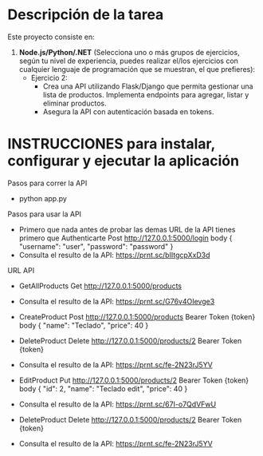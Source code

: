 # Descripción de la tarea
Este proyecto consiste en:
1. **Node.js/Python/.NET** (Selecciona uno o más grupos de ejercicios, según tu nivel de experiencia, puedes realizar el/los ejercicios con cualquier lenguaje de programación que se muestran, el que prefieres):
   - Ejercicio 2:
     - Crea una API utilizando Flask/Django que permita gestionar una lista de productos. Implementa endpoints para agregar, listar y eliminar productos.
     - Asegura la API con autenticación basada en tokens.

# INSTRUCCIONES para instalar, configurar y ejecutar la aplicación

Pasos para correr la API
 - python app.py

Pasos para usar la API
 - Primero que nada antes de probar las demas URL de la API tienes primero que Authenticarte
 Post
 http://127.0.0.1:5000/login
 body
 {
  "username": "user",
  "password": "password"
 }
 - Consulta el resulto de la API: https://prnt.sc/bIItgcpXxD3d

URL API
 - GetAllProducts
 Get
 http://127.0.0.1:5000/products
 - Consulta el resulto de la API: https://prnt.sc/G76v4OIevge3

 - CreateProduct
 Post
 http://127.0.0.1:5000/products
 Bearer Token {token}
 body
 {
    "name": "Teclado",
    "price": 40
 }

 - DeleteProduct
 Delete
 http://127.0.0.1:5000/products/2
 Bearer Token {token}
 - Consulta el resulto de la API: https://prnt.sc/fe-2N23rJ5YV


 - EditProduct
 Put
 http://127.0.0.1:5000/products/2
 Bearer Token {token}
 body
 {
    "id": 2,
    "name": "Teclado edit",
    "price": 40
}
- Consulta el resulto de la API: https://prnt.sc/67I-o7QdVFwU

 - DeleteProduct
 Delete
 http://127.0.0.1:5000/products/2
 Bearer Token {token}
 - Consulta el resulto de la API: https://prnt.sc/fe-2N23rJ5YV

